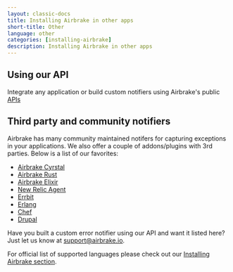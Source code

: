 ```yaml
---
layout: classic-docs
title: Installing Airbrake in other apps
short-title: Other
language: other
categories: [installing-airbrake]
description: Installing Airbrake in other apps
---
```


## Using our API

Integrate any application or build custom notifiers using Airbrake's public
[APIs](https://airbrake.io/docs/api/)

## Third party and community notifiers

Airbrake has many community maintained notifers for capturing exceptions in
your applications. We also offer a couple of addons/plugins with 3rd parties.
Below is a list of our favorites:

- [Airbrake Cyrstal](https://github.com/kyrylo/airbrake-crystal)
- [Airbrake Rust](https://github.com/kyrylo/airbrake-rust)
- [Airbrake Elixir](https://github.com/fazibear/airbrakex)
- [New Relic Agent](http://newrelic.com/plugins/ironio/105)
- [Errbit](https://github.com/errbit/errbit)
- [Erlang](https://github.com/kenpratt/erlbrake)
- [Chef](https://github.com/cgriego/chef-airbrake_handler)
- [Drupal](https://github.com/akalsey/airbrake-drupal)

Have you built a custom error notifier using our API and want it listed here?
Just let us know at support@airbrake.io.

For official list of supported languages please check out our [Installing
Airbrake section](https://airbrake.io/docs/installing-airbrake/).


